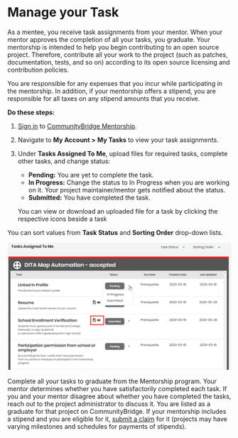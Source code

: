 # Manage your Task

As a mentee, you receive task assignments from your mentor. When your mentor approves the completion of all your tasks, you graduate. Your mentorship is intended to help you begin contributing to an open source project. Therefore, contribute all your work to the project \(such as patches, documentation, tests, and so on\) according to its open source licensing and contribution policies.

You are responsible for any expenses that you incur while participating in the mentorship. In addition, if your mentorship offers a stipend, you are responsible for all taxes on any stipend amounts that you receive.

**Do these steps:**

1. [Sign in](../../../sso/sign-in/) to [CommunityBridge Mentorship](https://people.communitybridge.org/).
2. Navigate to **My Account &gt;** **My Tasks** to view your task assignments.
3. Under **Tasks Assigned To Me**, upload files for required tasks, complete other tasks, and change status:

   * **Pending:** You are yet to complete the task.
   * **In Progress:** Change the status to In Progress when you are working on it. Your project maintainer/mentor gets notified about the status.
   * **Submitted:** You have completed the task.

   You can view or download an uploaded file for a task by clicking the respective icons beside a task

You can sort values from **Task Status** and **Sorting Order** drop-down lists.

![Tasks for Mentees](../../../.gitbook/assets/mentee-tasks-for-mentee.png)

  
Complete all your tasks to graduate from the Mentorship program. Your mentor determines whether you have satisfactorily completed each task. If you and your mentor disagree about whether you have completed the tasks, reach out to the project administrator to discuss it. You are listed as a graduate for that project on CommunityBridge. If your mentorship includes a stipend and you are eligible for it, [submit a claim](../../crowd-funding/get-reimbursed.md) for it \(projects may have varying milestones and schedules for payments of stipends\).

